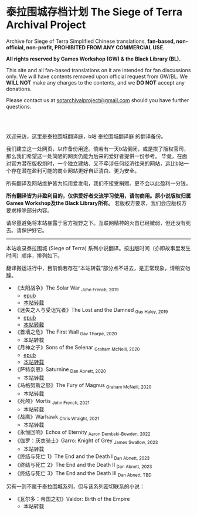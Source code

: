 # 泰拉围城存档计划 The Siege of Terra Archival Project

Archive for Siege of Terra Simplified Chinese translations, **fan-based, non-official, non-profit, PROHIBITED FROM ANY COMMERCIAL USE**.

**All rights reserved by Games Workshop (GW) & the Black Library (BL).** 

This site and all fan-based translations on it are intended for fan discussions only. We will have contents removed upon official request from GW/BL. 
We **WILL NOT** make any charges to the contents, and we **DO NOT** accept any donations.

Please contact us at sotarchivalproject@gmail.com should you have further questions.

<br><br/>

欢迎来访，这里是泰拉围城翻译庭，b站 泰拉围城翻译庭 的翻译备份。

我们建立这一处网页，以作备份用途。倘若有一天b站倒闭，或是挨了版权官司，那么我们希望这一处简陋的网页仍能为后来的爱好者提供一份参考。
毕竟，在面对官方潜在版权炮时，一个独立建站、又不牵涉任何经济往来的网站，远比b站一个存在潜在盈利可能的商业网站更好自证清白、更为安全。

所有翻译及网站维护皆为纯用爱发电，我们不接受捐赠、更不会以此盈利一分钱。

**所有翻译皆为非盈利目的，仅供爱好者交流学习使用，请勿商用。原小说版权归属Games Workshop及the Black Library所有。** 
若版权方要求，我们会应版权方要求移除部分内容。

请尽量避免将本站暴露于官方视野之下。互联网精神的火苗已经微弱，但还没有死去。请保护好它。

---

本站收录泰拉围城 \(Siege of Terra\) 系列小说翻译。按出版时间（亦即故事里发生时间）顺序，排列如下。

翻译搬运进行中，目前倘若存在“本站转载”部分点不进去，是正常现象，请稍安勿躁。

- 《太阳战争》The Solar War <sub>John French, 2019</sub>
    - [epub](/TheSolarWar/The%20Solar%20War-CN.epub)
    - [本站转载](/TheSolarWar/TheSolarWarIndex.md)
- 《迷失之人与受诅咒者》The Lost and the Damned <sub>Guy Haley, 2019</sub>
    - [epub](TheLostAndTheDamned/The%20Lost%20and%20the%20Damned-CN.epub)
    - [本站转载](/TheLostAndTheDamned/TheLostAndTheDamnedIndex.md)
- 《首墙之危》The First Wall <sub>Gav Thorpe, 2020</sub>
    - 本站转载
- 《月神之子》Sons of the Selenar <sub>Graham McNeill, 2020</sub>
    - [epub](/SonsOfTheSelenar/Sons%20of%20the%20Selenar-CN.epub)
    - [本站转载](/SonsOfTheSelenar/SonsOfTheSelenarIndex.md)
- 《萨特奈恩》Saturnine <sub>Dan Abnett, 2020</sub>
    - 本站转载
- 《马格努斯之怒》The Fury of Magnus <sub>Graham McNeill, 2020</sub>
    - 本站转载
- 《死颅》Mortis <sub>John French, 2021</sub>
    - 本站转载
- 《战鹰》Warhawk <sub>Chris Wraight, 2021</sub>
    - 本站转载
- 《永恒回响》Echos of Eternity <sub>Aaron Dembski-Bowden, 2022</sub>
- 《伽罗：灰衣骑士》Garro: Knight of Grey <sub>James Swallow, 2023</sub>
    - 本站转载
- 《终结与死亡 1》The End and the Death I <sub>Dan Abnett, 2023</sub>
- 《终结与死亡 2》The End and the Death II <sub>Dan Abnett, 2023</sub>
- 《终结与死亡 3》The End and the Death III <sub>Dan Abnett, TBD</sub>

另有一则不属于泰拉围城系列，但与该系列密切联系的小说：
- 《瓦尔多：帝国之初》Valdor: Birth of the Empire
    - 本站转载

